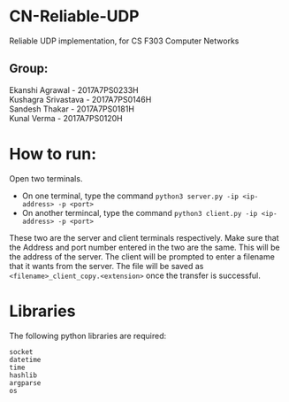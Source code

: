 # CN-Reliable-UDP
Reliable UDP implementation, for CS F303 Computer Networks

## Group:  
Ekanshi Agrawal - 2017A7PS0233H  
Kushagra Srivastava - 2017A7PS0146H  
Sandesh Thakar  - 2017A7PS0181H  
Kunal Verma - 2017A7PS0120H  

# How to run:
Open two terminals.  
- On one terminal, type the command `python3 server.py -ip <ip-address> -p <port>`
- On another termincal, type the command `python3 client.py -ip <ip-address> -p <port>`

These two are the server and client terminals respectively. Make sure that the Address and port number entered in the two are the same. This will be the address of the server. The client will be prompted to enter a filename that it wants from the server. The file will be saved as `<filename>_client_copy.<extension>` once the transfer is successful.

# Libraries
The following python libraries are required:
```
socket
datetime
time
hashlib
argparse
os
```

